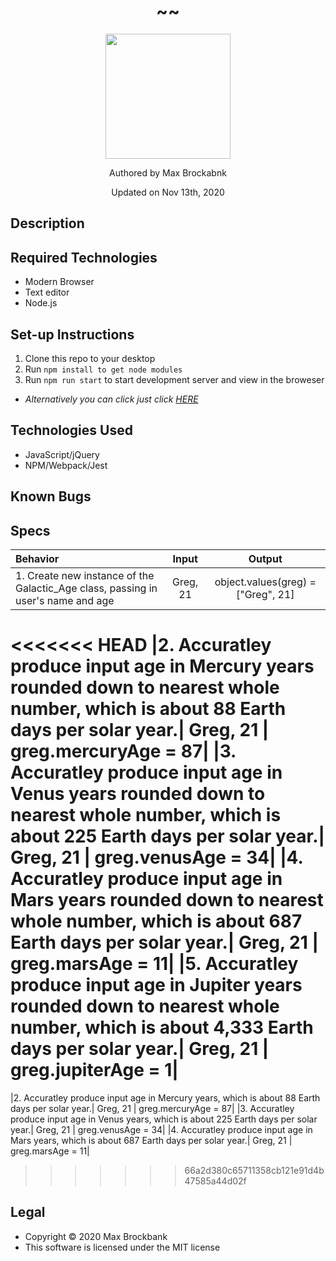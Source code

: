 <h1 align="center">~<!-- Add Project Title Here -->~</h1>
<div align="center">
<img src="https://github.com/MaxBrockbank.png" width="200px" height="auto" >
</div>
<p align="center">Authored by Max Brockabnk</p>
<p align="center">Updated on Nov 13th, 2020</p>

## Description

## Required Technologies
* Modern Browser
* Text editor
* Node.js


## Set-up Instructions
1. Clone this repo to your desktop
2. Run ``npm install to get node modules``
3. Run ``npm run start`` to start development server and view in the broweser
* _Alternatively you can click just click [HERE]()_

## Technologies Used
* JavaScript/jQuery
* NPM/Webpack/Jest

## Known Bugs

## Specs

| Behavior  | Input | Output  |
| :--- | :---: |  :---:  |
|1. Create new instance of the Galactic_Age class, passing in user's name and age | Greg, 21 | object.values(greg) = ["Greg", 21]|
<<<<<<< HEAD
|2. Accuratley produce input age in Mercury years rounded down to nearest whole number, which is about 88 Earth days per solar year.| Greg, 21 | greg.mercuryAge = 87|
|3. Accuratley produce input age in Venus years rounded down to nearest whole number, which is about 225 Earth days per solar year.| Greg, 21 | greg.venusAge = 34|
|4. Accuratley produce input age in Mars years rounded down to nearest whole number, which is about 687 Earth days per solar year.| Greg, 21 | greg.marsAge = 11|
|5. Accuratley produce input age in Jupiter years rounded down to nearest whole number, which is about 4,333 Earth days per solar year.| Greg, 21 | greg.jupiterAge = 1|
=======
|2. Accuratley produce input age in Mercury years, which is about 88 Earth days per solar year.| Greg, 21 | greg.mercuryAge = 87|
|3. Accuratley produce input age in Venus years, which is about 225 Earth days per solar year.| Greg, 21 | greg.venusAge = 34|
|4. Accuratley produce input age in Mars years, which is about 687 Earth days per solar year.| Greg, 21 | greg.marsAge = 11|
>>>>>>> 66a2d380c65711358cb121e91d4b47585a44d02f
## Legal
* Copyright © 2020 Max Brockbank
* This software is licensed under the MIT license